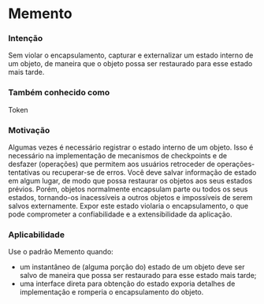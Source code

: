 # Memento

### Intenção
Sem violar o encapsulamento, capturar e externalizar um estado interno de um objeto, de maneira que o objeto possa ser restaurado para esse estado mais tarde.

### Também conhecido como
Token

### Motivação
Algumas vezes é necessário registrar o estado interno de um objeto. Isso é necessário na implementação de mecanismos de checkpoints e de desfazer (operações) que permitem aos usuários retroceder de operações-tentativas ou recuperar-se de erros. Você deve salvar informação de estado em algum lugar, de modo que possa restaurar os objetos aos seus estados prévios. Porém, objetos normalmente encapsulam parte ou todos os seus estados, tornando-os inacessíveis a outros objetos e impossíveis de serem salvos externamente. Expor este estado violaria o encapsulamento, o que pode comprometer a confiabilidade e a extensibilidade da aplicação.

### Aplicabilidade
Use o padrão Memento quando:
- um instantâneo de (alguma porção do) estado de um objeto deve ser salvo de maneira que possa ser restaurado para esse estado mais tarde;
- uma interface direta para obtenção do estado exporia detalhes de implementação e romperia o encapsulamento do objeto.
